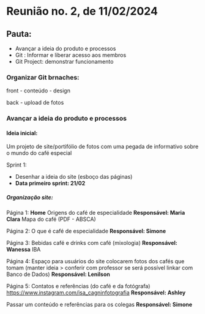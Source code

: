 # Reunião no. 2, de 11/02/2024

## Pauta: 
- Avançar a ideia do produto e processos
- Git : Informar e liberar acesso aos membros
- Git Project: demonstrar funcionamento

### Organizar Git brnaches: 

front
    - conteúdo
    - design

back
    - upload de fotos


### Avançar a ideia do produto e processos

#### Ideia inicial:
Um projeto de site/portifólio de fotos com uma pegada de informativo sobre o mundo do café especial


Sprint 1:
- Desenhar a ideia do site (esboço das páginas)
- **Data primeiro sprint: 21/02**

##### Organização site:
Página 1:
**Home**
    Origens do café de especialidade
    **Responsável: Maria Clara**
    Mapa do café (PDF - ABSCA)

Página 2: 
    O que é café de especialidade
    **Responsável: Simone**

Página 3: 
    Bebidas café e drinks com café (mixologia)
    **Responsável: Wanessa**
    IBA

Página 4: 
    Espaço para usuários do site colocarem fotos dos cafés que tomam
    (manter ideia > conferir com professor se será possível linkar com Banco de Dados)
    **Responsável: Lenilson**

Página 5: 
    Contatos e referências (do café e da fotógrafa)
    https://www.instagram.com/isa_cagninfotografia
    **Responsável: Ashley**


Passar um conteúdo e referências para os colegas
**Responsável: Simone**



